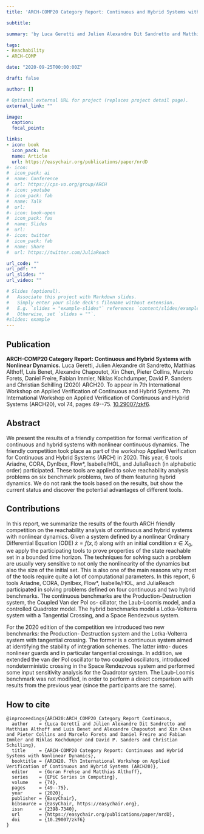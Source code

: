 ```yaml
---
title: 'ARCH-COMP20 Category Report: Continuous and Hybrid Systems with Nonlinear Dynamics'

subtitle:

summary: 'by Luca Geretti and Julien Alexandre Dit Sandretto and Matthias Althoff and Luis Benet and Alexandre Chapoutot and Xin Chen and Pieter Collins and Marcelo Forets and Daniel Freire and Fabian Immler and Niklas Kochdumper and David P. Sanders and Christian Schilling (2020)'

tags:
- Reachability
- ARCH-COMP

date: "2020-09-25T00:00:00Z"

draft: false

author: []

# Optional external URL for project (replaces project detail page).
external_link: ""

image:
  caption:
  focal_point:

links:
- icon: book
  icon_pack: fas
  name: Article
  url: https://easychair.org/publications/paper/nrdD
#- icon:
#  icon_pack: ai
#  name: Conference
#  url: https://cps-vo.org/group/ARCH
#- icon: youtube
#  icon_pack: fab
#  name: Talk
#  url:
#- icon: book-open
#  icon_pack: fas
#  name: Slides
#  url:
#- icon: twitter
#  icon_pack: fab
#  name: Share
#  url: https://twitter.com/JuliaReach

url_code: ""
url_pdf: ""
url_slides: ""
url_video: ""

# Slides (optional).
#   Associate this project with Markdown slides.
#   Simply enter your slide deck's filename without extension.
#   E.g. `slides = "example-slides"` references `content/slides/example-slides.md`.
#   Otherwise, set `slides = ""`.
#slides: example
---
```


## Publication

**ARCH-COMP20 Category Report: Continuous and Hybrid Systems with Nonlinear Dynamics.** Luca Geretti, Julien Alexandre dit Sandretto, Matthias Althoff, Luis Benet, Alexandre Chapoutot, Xin Chen, Pieter Collins, Marcelo Forets, Daniel Freire, Fabian Immler, Niklas Kochdumper, David P. Sanders and Christian
Schilling (2020) ARCH20. To appear in 7th International Workshop on Applied Verification of Continuous and Hybrid Systems. 7th International Workshop on Applied Verification of Continuous and Hybrid Systems (ARCH20), vol 74, pages 49--75. [10.29007/zkf6](https://easychair.org/publications/paper/nrdD).

## Abstract

We present the results of a friendly competition for formal verification of continuous and hybrid
systems with nonlinear continuous dynamics. The friendly competition took place as part of the
workshop Applied Verification for Continuous and Hybrid Systems (ARCH) in 2020. This year, 6 tools
Ariadne, CORA, DynIbex, Flow*, Isabelle/HOL, and JuliaReach (in alphabetic order) participated.
These tools are applied to solve reachability analysis problems on six benchmark problems, two of them
featuring hybrid dynamics. We do not rank the tools based on the results, but show the current status
and discover the potential advantages of different tools.

## Contributions

In this report, we summarize the results of the fourth ARCH friendly competition on the
reachability analysis of continuous and hybrid systems with nonlinear dynamics. Given a system
defined by a nonlinear Ordinary Differential Equation (ODE) $\dot{x} = f(x, t)$ along with an initial
condition $x \in X_0$, we apply the participating tools to prove properties of the state reachable set
in a bounded time horizon. The techniques for solving such a problem are usually very sensitive
to not only the nonlinearity of the dynamics but also the size of the initial set. This is also one
of the main reasons why most of the tools require quite a lot of computational parameters.
In this report, 6 tools Ariadne, CORA, DynIbex, Flow*, Isabelle/HOL, and JuliaReach
participated in solving problems defined on four continuous and two hybrid benchmarks. The
continuous benchmarks are the Production-Destruction system, the Coupled Van der Pol os-
cillator, the Laub-Loomis model, and a controlled Quadrotor model. The hybrid benchmarks
model a Lotka-Volterra system with a Tangential Crossing, and a Space Rendezvous system.

For the 2020 edition of the competition we introduced two new benchmarks: the Production-
Destruction system and the Lotka-Volterra system with tangential crossing. The former is a
continuous system aimed at identifying the stability of integration schemes. The latter intro-
duces nonlinear guards and in particular tangential crossings. In addition, we extended the van
der Pol oscillator to two coupled oscillators, introduced nondeterministic crossing in the Space
Rendezvous system and performed some input sensitivity analysis for the Quadrotor system.
The Laub-Loomis benchmark was not modified, in order to perform a direct comparison with
results from the previous year (since the participants are the same).

## How to cite

```
@inproceedings{ARCH20:ARCH_COMP20_Category_Report_Continuous,
  author    = {Luca Geretti and Julien Alexandre Dit Sandretto and Matthias Althoff and Luis Benet and Alexandre Chapoutot and Xin Chen and Pieter Collins and Marcelo Forets and Daniel Freire and Fabian Immler and Niklas Kochdumper and David P. Sanders and Christian Schilling},
  title     = {ARCH-COMP20 Category Report: Continuous and Hybrid Systems with Nonlinear Dynamics},
  booktitle = {ARCH20. 7th International Workshop on Applied Verification of Continuous and Hybrid Systems (ARCH20)},
  editor    = {Goran Frehse and Matthias Althoff},
  series    = {EPiC Series in Computing},
  volume    = {74},
  pages     = {49--75},
  year      = {2020},
  publisher = {EasyChair},
  bibsource = {EasyChair, https://easychair.org},
  issn      = {2398-7340},
  url       = {https://easychair.org/publications/paper/nrdD},
  doi       = {10.29007/zkf6}
}
```
